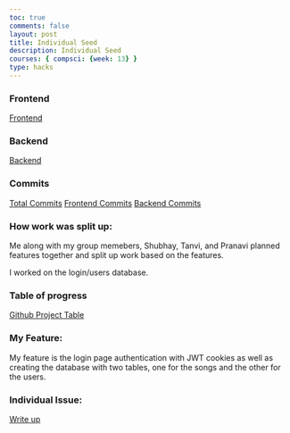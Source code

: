 ```yaml
---
toc: true
comments: false
layout: post
title: Individual Seed
description: Individual Seed
courses: { compsci: {week: 13} }
type: hacks
---
```


### Frontend

[Frontend](https://github.com/Vynz123/spotifyFrontend)

### Backend

[Backend](https://github.com/Vynz123/spotifyBackend)

### Commits

[Total Commits](https://github.com/tanayshah1)
[Frontend Commits](https://github.com/Vynz123/spotifyBackend/commits/main/?author=tanayshah1)
[Backend Commits](https://github.com/Vynz123/spotifyFrontend/commits/main/?author=tanayshah1)

### How work was split up:
Me along with my group memebers, Shubhay, Tanvi, and Pranavi planned features together and split up work based on the features.

I worked on the login/users database. 

### Table of progress
[Github Project Table](https://github.com/users/Vynz123/projects/2)

### My Feature:
My feature is the login page authentication with JWT cookies as well as creating the database with two tables, one for the songs and the other for the users.  

### Individual Issue:
[Write up](https://tanayshah1.github.io/student2//2024/02/26/CPTIndReview.html)
